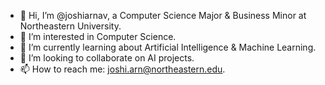 - 👋 Hi, I’m @joshiarnav, a Computer Science Major & Business Minor at Northeastern University.
- 👀 I’m interested in Computer Science.
- 🌱 I’m currently learning about Artificial Intelligence & Machine Learning.
- 💞️ I’m looking to collaborate on AI projects.
- 📫 How to reach me: joshi.arn@northeastern.edu.

<!---
joshiarnav/joshiarnav is a ✨ special ✨ repository because its `README.md` (this file) appears on your GitHub profile.
You can click the Preview link to take a look at your changes.
--->
